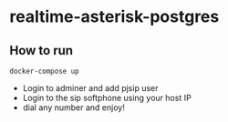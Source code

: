 # realtime-asterisk-postgres
## How to run

``` docker-compose up ```

* Login to adminer and add pjsip user
* Login to the sip softphone using your host IP
* dial any number and enjoy!

